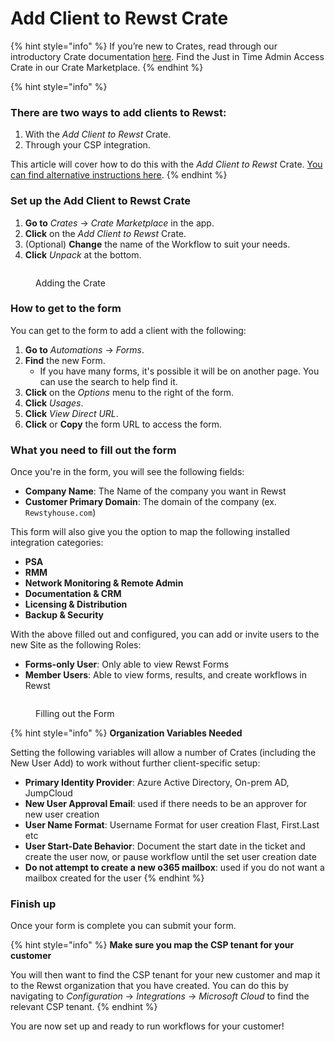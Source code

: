 # Add Client to Rewst Crate

{% hint style="info" %}
If you’re new to Crates, read through our introductory Crate documentation [here](https://docs.rewst.help/prebuilt-automations/crates). Find the Just in Time Admin Access Crate in our Crate Marketplace.
{% endhint %}

{% hint style="info" %}
### There are two ways to add clients to Rewst:

1. With the _Add Client to Rewst_ Crate.
2. Through your CSP integration.

This article will cover how to do this with the _Add Client to Rewst_ Crate. [You can find alternative instructions here](../../documentation/user-management/adding-a-new-client-to-rewst.md).
{% endhint %}



### Set up the Add Client to Rewst Crate

1. **Go to** _Crates_ → _Crate Marketplace_ in the app.
2. **Click** on the _Add Client to Rewst_ Crate.
3. (Optional) **Change** the name of the Workflow to suit your needs.
4. **Click** _Unpack_ at the bottom.

<figure><img src="../../.gitbook/assets/unpack-client-add-crate.gif" alt=""><figcaption><p>Adding the Crate</p></figcaption></figure>

### How to get to the form

You can get to the form to add a client with the following:

1. **Go to** _Automations_ → _Forms_.
2. **Find** the new Form.
   * If you have many forms, it's possible it will be on another page. You can use the search to help find it.
3. **Click** on the _Options_ menu to the right of the form.
4. **Click** _Usages_.
5. **Click** _View Direct URL_.
6. **Click** or **Copy** the form URL to access the form.

### What you need to fill out the form

Once you're in the form, you will see the following fields:

* **Company Name**: The Name of the company you want in Rewst
* **Customer Primary Domain**: The domain of the company (ex. `Rewstyhouse.com`)

This form will also give you the option to map the following installed integration categories:

* **PSA**
* **RMM**
* **Network Monitoring & Remote Admin**
* **Documentation & CRM**
* **Licensing & Distribution**
* **Backup & Security**

With the above filled out and configured, you can add or invite users to the new Site as the following Roles:

* **Forms-only User**: Only able to view Rewst Forms
* **Member Users**: Able to view forms, results, and create workflows in Rewst

<figure><img src="../../.gitbook/assets/filling-out-the-form.gif" alt=""><figcaption><p>Filling out the Form</p></figcaption></figure>

{% hint style="info" %}
**Organization Variables Needed**

Setting the following variables will allow a number of Crates (including the New User Add) to work without further client-specific setup:

* **Primary Identity Provider**: Azure Active Directory, On-prem AD, JumpCloud
* **New User Approval Email**: used if there needs to be an approver for new user creation
* **User Name Format**: Username Format for user creation Flast, First.Last etc
* **User Start-Date Behavior**: Document the start date in the ticket and create the user now, or pause workflow until the set user creation date
* **Do not attempt to create a new o365 mailbox**: used if you do not want a mailbox created for the user
{% endhint %}

### Finish up

Once your form is complete you can submit your form.

{% hint style="info" %}
**Make sure you map the CSP tenant for your customer**

You will then want to find the CSP tenant for your new customer and map it to the Rewst organization that you have created. You can do this by navigating to _Configuration_ → _Integrations_ → _Microsoft Cloud_ to find the relevant CSP tenant.
{% endhint %}

You are now set up and ready to run workflows for your customer!
